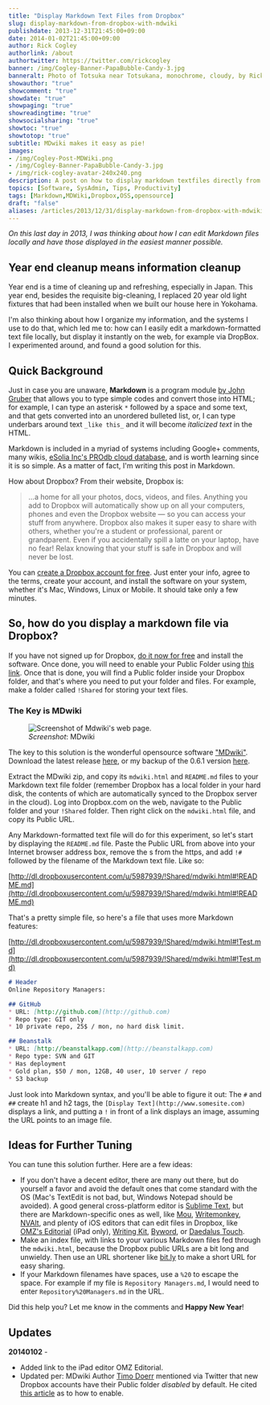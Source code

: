 ```yaml
---
title: "Display Markdown Text Files from Dropbox"
slug: display-markdown-from-dropbox-with-mdwiki
publishdate: 2013-12-31T21:45:00+09:00
date: 2014-01-02T21:45:00+09:00
author: Rick Cogley
authorlink: /about
authortwitter: https://twitter.com/rickcogley
banner: /img/Cogley-Banner-PapaBubble-Candy-3.jpg
banneralt: Photo of Totsuka near Totsukana, monochrome, cloudy, by Rick Cogley.
showauthor: "true"
showcomment: "true"
showdate: "true"
showpaging: "true"
showreadingtime: "true"
showsocialsharing: "true"
showtoc: "true"
showtotop: "true"
subtitle: MDwiki makes it easy as pie!
images:
- /img/Cogley-Post-MDWiki.png
- /img/Cogley-Banner-PapaBubble-Candy-3.jpg
- /img/rick-cogley-avatar-240x240.png
description: A post on how to display markdown textfiles directly from your Dropbox, by Rick Cogley.
topics: [Software, SysAdmin, Tips, Productivity]
tags: [Markdown,MDWiki,Dropbox,OSS,opensource]
draft: "false"
aliases: /articles/2013/12/31/display-markdown-from-dropbox-with-mdwiki/
---
```


_On this last day in 2013, I was thinking about how I can edit Markdown files locally and have those displayed in the easiest manner possible._

<!--more--> 

## Year end cleanup means information cleanup

Year end is a time of cleaning up and refreshing, especially in Japan. This year end, besides the requisite big-cleaning, I replaced 20 year old light fixtures that had been installed when we built our house here in Yokohama. 

I'm also thinking about how I organize my information, and the systems I use to do that, which led me to: how can I easily edit a markdown-formatted text file locally, but display it instantly on the web, for example via DropBox. I experimented around, and found a good solution for this. 

## Quick Background

Just in case you are unaware, **Markdown** is a program module [by John Gruber](http://daringfireball.net/projects/markdown/) that allows you to type simple codes and convert those into HTML; for example, I can type an asterisk ``*`` followed by a space and some text, and that gets converted into an unordered bulleted list, or, I can type underbars around text ``_like this_`` and it will become _italicized text_ in the HTML. 

Markdown is included in a myriad of systems including Google+ comments, many wikis, [eSolia Inc's PROdb cloud database](http://www.esolia.com/prodb), and is worth learning since it is so simple. As a matter of fact, I'm writing this post in Markdown.

How about Dropbox? From their website, Dropbox is: 

> ...a home for all your photos, docs, videos, and files. Anything you add to Dropbox will automatically show up on all your computers, phones and even the Dropbox website — so you can access your stuff from anywhere. Dropbox also makes it super easy to share with others, whether you're a student or professional, parent or grandparent. Even if you accidentally spill a latte on your laptop, have no fear! Relax knowing that your stuff is safe in Dropbox and will never be lost.

You can [create a Dropbox account for free](https://t.co/EJKPA6EUih). Just enter your info, agree to the terms, create your account, and install the software on your system, whether it's Mac, Windows, Linux or Mobile. It should take only a few minutes.

## So, how do you display a markdown file via Dropbox?

If you have not signed up for Dropbox, [do it now for free](https://t.co/EJKPA6EUih) and install the software. Once done, you will need to enable your Public Folder using [this link](https://www.dropbox.com/enable_public_folder). Once that is done, you will find a Public folder inside your Dropbox folder, and that's where you need to put your folder and files. For example, make a folder called ``!Shared`` for storing your text files. 

### The Key is MDwiki

<figure class="photo-inline-right">
<img class="photo300 pure-img" src="/img/Cogley-Post-MDWiki.png" alt="Screenshot of Mdwiki's web page.">
<figcaption><em>Screenshot</em>: MDwiki</figcaption>
</figure>

The key to this solution is the wonderful opensource software ["MDwiki"](http://dynalon.github.io/mdwiki/#!index.md). Download the latest release [here](https://github.com/Dynalon/mdwiki/releases/latest), or my backup of the 0.6.1 version [here](https://dl.dropboxusercontent.com/u/5987939/!backups/MDwiki/mdwiki-0.6.1.zip). 

Extract the MDwiki zip, and copy its ``mdwiki.html`` and ``README.md`` files to your Markdown text file folder (remember Dropbox has a local folder in your hard disk, the contents of which are automatically synced to the Dropbox server in the cloud). Log into Dropbox.com on the web, navigate to the Public folder and your ``!Shared`` folder. Then right click on the ``mdwiki.html`` file, and copy its Public URL. 

Any Markdown-formatted text file will do for this experiment, so let's start by displaying the ``README.md`` file. Paste the Public URL from above into your Internet browser address box, remove the s from the https, and add ``!#`` followed by the filename of the Markdown text file. Like so: 
  
[http://dl.dropboxusercontent.com/u/5987939/!Shared/mdwiki.html#!README.md](http://dl.dropboxusercontent.com/u/5987939/!Shared/mdwiki.html#!README.md)  
  
That's a pretty simple file, so here's a file that uses more Markdown features:  
  
[http://dl.dropboxusercontent.com/u/5987939/!Shared/mdwiki.html#!Test.md](http://dl.dropboxusercontent.com/u/5987939/!Shared/mdwiki.html#!Test.md)  

~~~markdown
# Header
Online Repository Managers:

## GitHub
* URL: [http://github.com](http://github.com)  
* Repo type: GIT only  
* 10 private repo, 25$ / mon, no hard disk limit.  

## Beanstalk  
* URL: [http://beanstalkapp.com](http://beanstalkapp.com)    
* Repo type: SVN and GIT  
* Has deployment  
* Gold plan, $50 / mon, 12GB, 40 user, 10 server / repo  
* S3 backup   
~~~
  
Just look into Markdown syntax, and you'll be able to figure it out: The ``#`` and ``##`` create h1 and h2 tags, the ``[Display Text](http://www.somesite.com)`` displays a link, and putting a ``!`` in front of a link displays an image, assuming the URL points to an image file. 

## Ideas for Further Tuning

You can tune this solution further. Here are a few ideas:  
  
* If you don't have a decent editor, there are many out there, but do yourself a favor and avoid the default ones that come standard with the OS (Mac's TextEdit is not bad, but, Windows Notepad should be avoided). A good general cross-platform editor is [Sublime Text](http://www.sublimetext.com/3), but there are Markdown-specific ones as well, like [Mou](http://mouapp.com/), [Writemonkey](http://writemonkey.com/), [NVAlt](http://brettterpstra.com/projects/nvalt/), and plenty of iOS editors that can edit files in Dropbox, like [OMZ's Editorial](http://omz-software.com/editorial/) (iPad only), [Writing Kit](http://getwritingkit.com/), [Byword](http://bywordapp.com/), or [Daedalus Touch](http://daedalusapp.com/). 
* Make an index file, with links to your various Markdown files fed through the ``mdwiki.html``, because the Dropbox public URLs are a bit long and unwieldy. Then use an URL shortener like [bit.ly](http://bit.ly) to make a short URL for easy sharing. 
* If your Markdown filenames have spaces, use a ``%20`` to escape the space. For example if my file is ``Repository Managers.md``, I would need to enter ``Repository%20Managers.md`` in the URL.

Did this help you? Let me know in the comments and **Happy New Year**!

## Updates
  
**20140102** -  
  
* Added link to the iPad editor OMZ Editorial.
* Updated per: MDwiki Author [Timo Doerr](https://twitter.com/timodoerr) mentioned via Twitter that new Dropbox accounts have their Public folder _disabled_ by default. He cited [this article](http://techdows.com/2012/10/create-public-folder-dropbox-new-account.html) as to how to enable. 




